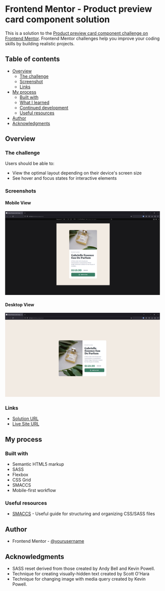 # Frontend Mentor - Product preview card component solution

This is a solution to the [Product preview card component challenge on Frontend Mentor](https://www.frontendmentor.io/challenges/product-preview-card-component-GO7UmttRfa). Frontend Mentor challenges help you improve your coding skills by building realistic projects. 

## Table of contents

- [Overview](#overview)
  - [The challenge](#the-challenge)
  - [Screenshot](#screenshots)
  - [Links](#links)
- [My process](#my-process)
  - [Built with](#built-with)
  - [What I learned](#what-i-learned)
  - [Continued development](#continued-development)
  - [Useful resources](#useful-resources)
- [Author](#author)
- [Acknowledgments](#acknowledgments)

## Overview

### The challenge

Users should be able to:

- View the optimal layout depending on their device's screen size
- See hover and focus states for interactive elements

### Screenshots

#### Mobile View

![](screenshot-mobile.png)

#### Desktop View

![](screenshot-desktop.png)



### Links

- [Solution URL](https://github.com/SuperSonic57/FEM_ProductPreviewCardComponent)
- [Live Site URL]()

## My process

### Built with

- Semantic HTML5 markup
- SASS
- Flexbox
- CSS Grid
- SMACCS
- Mobile-first workflow

### Useful resources

- [SMACCS](https://smacss.com/) - Useful guide for structuring and organizing CSS/SASS files

## Author

- Frontend Mentor - [@yourusername](https://www.frontendmentor.io/profile/yourusername)

## Acknowledgments

- SASS reset derived from those created by Andy Bell and Kevin Powell.
- Technique for creating visually-hidden text created by Scott O'Hara
- Technique for changing image with media query created by Kevin Powell.